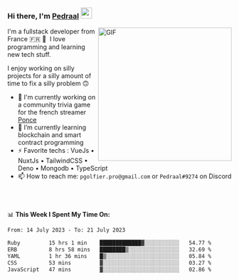### Hi there, I'm <a href="https://pedraal.dev" target="_blank">Pedraal</a> <img src="https://media.giphy.com/media/hvRJCLFzcasrR4ia7z/giphy.gif" width="25px">
<img align="right" alt="GIF" src="https://pedraal.dev/avatar.png" width="300" height="300" />

I'm a fullstack developer from France 🇫🇷 🥖 &nbsp;I love programming and learning new
tech stuff.

I enjoy working on silly projects for a silly amount of time to fix a silly problem 🙃

- 🔭  I'm currently working on a community trivia game for the french streamer <a href="https://twitch.tv/ponce" target="_blank">Ponce</a>
- 🌱 I’m currently learning blockchain and smart contract programming
- ⚡ Favorite techs : VueJs &bull; NuxtJs &bull; TailwindCSS &bull; Deno &bull; Mongodb &bull; TypeScript
- 📫 How to reach me: `pgolfier.pro@gmail.com` or `Pedraal#9274` on Discord

<br>
<br>

📊 **This Week I Spent My Time On:**
<!--START_SECTION:waka-->

```txt
From: 14 July 2023 - To: 21 July 2023

Ruby         15 hrs 1 min    █████████████▓░░░░░░░░░░░   54.77 %
ERB          8 hrs 58 mins   ████████▒░░░░░░░░░░░░░░░░   32.69 %
YAML         1 hr 36 mins    █▒░░░░░░░░░░░░░░░░░░░░░░░   05.84 %
CSS          53 mins         ▓░░░░░░░░░░░░░░░░░░░░░░░░   03.27 %
JavaScript   47 mins         ▓░░░░░░░░░░░░░░░░░░░░░░░░   02.86 %
```

<!--END_SECTION:waka-->
